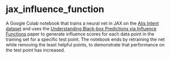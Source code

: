 # jax_influence_function

A Google Colab notebook that trains a neural net in JAX on the [Atis Intent dataset](https://www.kaggle.com/hassanamin/atis-airlinetravelinformationsystem) and uses the [Understanding Black-box Predictions via Influence Functions](https://arxiv.org/abs/1703.04730) paper to generate influence scores for each data point in the training set for a specific test point. The notebook ends by retraining the net while removing the least helpful points, to demonstrate that performance on the test point has increased.